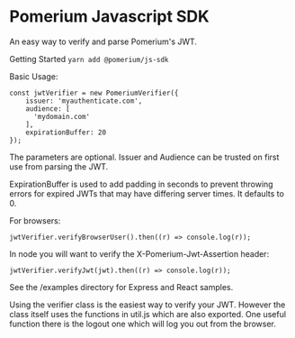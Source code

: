 # Pomerium Javascript SDK
An easy way to verify and parse Pomerium's JWT.

Getting Started
```yarn add @pomerium/js-sdk```

Basic Usage:

```
const jwtVerifier = new PomeriumVerifier({
    issuer: 'myauthenticate.com', 
    audience: [
      'mydomain.com'
    ], 
    expirationBuffer: 20
});
```
The parameters are optional. Issuer and Audience can be trusted on first use from parsing the JWT. 

ExpirationBuffer is used to add padding in seconds to prevent throwing errors for expired JWTs that 
may have differing server times. It defaults to 0.

For browsers: 

```
jwtVerifier.verifyBrowserUser().then((r) => console.log(r));
```

In node you will want to verify the X-Pomerium-Jwt-Assertion header:

```
jwtVerifier.verifyJwt(jwt).then((r) => console.log(r));
```

See the /examples directory for Express and React samples.

Using the verifier class is the easiest way to verify your JWT. However the class itself uses the functions
in util.js which are also exported. One useful function there is the logout one which will log you out from the browser.
